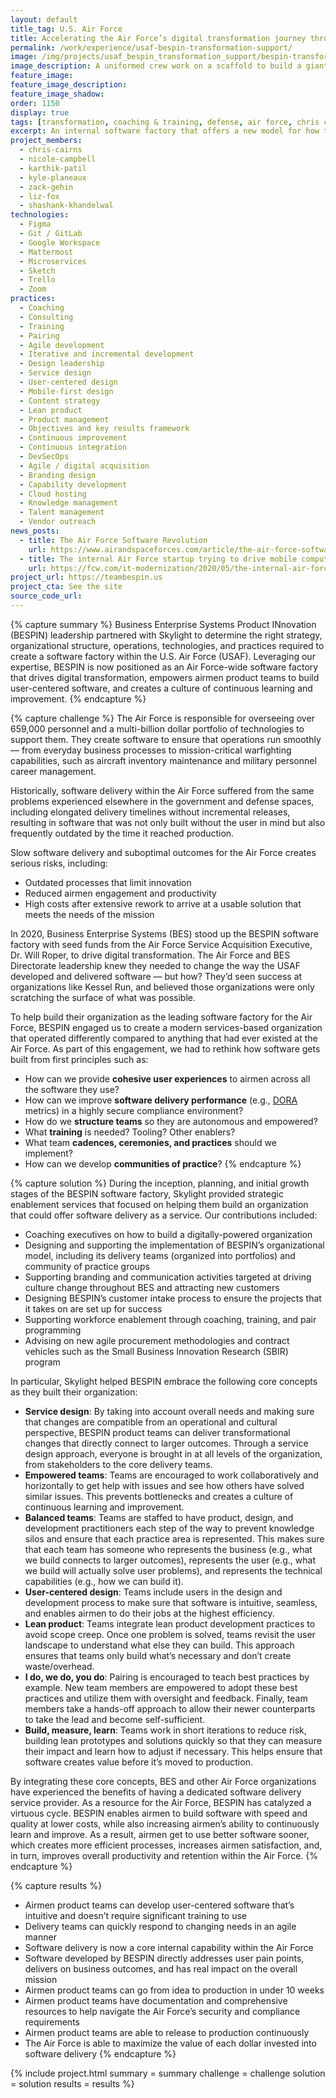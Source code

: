 ```yaml
---
layout: default
title_tag: U.S. Air Force
title: Accelerating the Air Force’s digital transformation journey through the BESPIN software factory
permalink: /work/experience/usaf-bespin-transformation-support/
image: /img/projects/usaf_bespin_transformation_support/bespin-transformation-support.png
image_description: A uniformed crew work on a scaffold to build a giant mobile application.
feature_image:
feature_image_description:
feature_image_shadow:
order: 1150
display: true
tags: [transformation, coaching & training, defense, air force, chris cairns, shashank khandelwal, nicole campbell, karthik patil, kyle planeaux, zack gehin, liz fox]
excerpt: An internal software factory that offers a new model for how the U.S. Air Force builds user-centered software and empowers airmen product teams.
project_members:
  - chris-cairns
  - nicole-campbell
  - karthik-patil
  - kyle-planeaux 
  - zack-gehin
  - liz-fox
  - shashank-khandelwal
technologies:
  - Figma
  - Git / GitLab
  - Google Workspace
  - Mattermost
  - Microservices
  - Sketch
  - Trello
  - Zoom
practices:
  - Coaching
  - Consulting
  - Training
  - Pairing
  - Agile development
  - Iterative and incremental development
  - Design leadership
  - Service design
  - User-centered design
  - Mobile-first design
  - Content strategy
  - Lean product
  - Product management
  - Objectives and key results framework
  - Continuous improvement
  - Continuous integration
  - DevSecOps
  - Agile / digital acquisition
  - Branding design
  - Capability development
  - Cloud hosting
  - Knowledge management
  - Talent management
  - Vendor outreach
news_posts:
  - title: The Air Force Software Revolution
    url: https://www.airandspaceforces.com/article/the-air-force-software-revolution/
  - title: The internal Air Force startup trying to drive mobile computing
    url: https://fcw.com/it-modernization/2020/05/the-internal-air-force-startup-trying-to-drive-mobile-computing/257958/
project_url: https://teambespin.us
project_cta: See the site
source_code_url:
---
```


{% capture summary %}
Business Enterprise Systems Product INnovation (BESPIN) leadership partnered with Skylight to determine the right strategy, organizational structure, operations, technologies, and practices required to create a software factory within the U.S. Air Force (USAF). Leveraging our expertise, BESPIN is now positioned as an Air Force-wide software factory that drives digital transformation, empowers airmen product teams to build user-centered software, and creates a culture of continuous learning and improvement.
{% endcapture %}

{% capture challenge %}
The Air Force is responsible for overseeing over 659,000 personnel and a multi-billion dollar portfolio of technologies to support them. They create software to ensure that operations run smoothly — from everyday business processes to mission-critical warfighting capabilities, such as aircraft inventory maintenance and military personnel career management.

Historically, software delivery within the Air Force suffered from the same problems experienced elsewhere in the government and defense spaces, including elongated delivery timelines without incremental releases, resulting in software that was not only built without the user in mind but also frequently outdated by the time it reached production.

Slow software delivery and suboptimal outcomes for the Air Force creates serious risks, including:

- Outdated processes that limit innovation
- Reduced airmen engagement and productivity 
- High costs after extensive rework to arrive at a usable solution that meets the needs of the mission

In 2020, Business Enterprise Systems (BES) stood up the BESPIN software factory with seed funds from the Air Force Service Acquisition Executive, Dr. Will Roper, to drive digital transformation. The Air Force and BES Directorate leadership knew they needed to change the way the USAF developed and delivered software — but how? They’d seen success at organizations like Kessel Run, and believed those organizations were only scratching the surface of what was possible.

To help build their organization as the leading software factory for the Air Force, BESPIN engaged us to create a modern services-based organization that operated differently compared to anything that had ever existed at the Air Force. As part of this engagement, we had to rethink how software gets built from first principles such as:

- How can we provide **cohesive user experiences** to airmen across all the software they use?
- How can we improve **software delivery performance** (e.g., [DORA](https://www.devops-research.com/research.html) metrics) in a highly secure compliance environment?
- How do we **structure teams** so they are autonomous and empowered? 
- What **training** is needed? Tooling? Other enablers?
- What team **cadences, ceremonies, and practices** should we implement?
- How can we develop **communities of practice**?
{% endcapture %}

{% capture solution %}
During the inception, planning, and initial growth stages of the BESPIN software factory, Skylight provided strategic enablement services that focused on helping them build an organization that could offer software delivery as a service. Our contributions included:

- Coaching executives on how to build a digitally-powered organization 
- Designing and supporting the implementation of BESPIN’s organizational model, including its delivery teams (organized into portfolios) and community of practice groups
- Supporting branding and communication activities targeted at driving culture change throughout BES and attracting new customers
- Designing BESPIN’s customer intake process to ensure the projects that it takes on are set up for success
- Supporting workforce enablement through coaching, training, and pair programming
- Advising on new agile procurement methodologies and contract vehicles such as the Small Business Innovation Research (SBIR) program

In particular, Skylight helped BESPIN embrace the following core concepts as they built their organization:

- **Service design**: By taking into account overall needs and making sure that changes are compatible from an operational and cultural perspective, BESPIN product teams can deliver transformational changes that directly connect to larger outcomes. Through a service design approach, everyone is brought in at all levels of the organization, from stakeholders to the core delivery teams. 
- **Empowered teams**: Teams are encouraged to work collaboratively and horizontally to get help with issues and see how others have solved similar issues. This prevents bottlenecks and creates a culture of continuous learning and improvement.
- **Balanced teams**: Teams are staffed to have product, design, and development practitioners each step of the way to prevent knowledge silos and ensure that each practice area is represented. This makes sure that each team has someone who represents the business (e.g., what we build connects to larger outcomes), represents the user (e.g., what we build will actually solve user problems), and represents the technical capabilities (e.g., how we can build it).
- **User-centered design**: Teams include users in the design and development process to make sure that software is intuitive, seamless, and enables airmen to do their jobs at the highest efficiency.
- **Lean product**: Teams integrate lean product development practices to avoid scope creep. Once one problem is solved, teams revisit the user landscape to understand what else they can build. This approach ensures that teams only build what’s necessary and don’t create waste/overhead. 
- **I do, we do, you do**: Pairing is encouraged to teach best practices by example. New team members are empowered to adopt these best practices and utilize them with oversight and feedback. Finally, team members take a hands-off approach to allow their newer counterparts to take the lead and become self-sufficient.
- **Build, measure, learn**: Teams work in short iterations to reduce risk, building lean prototypes and solutions quickly so that they can measure their impact and learn how to adjust if necessary. This helps ensure that software creates value before it’s moved to production.

By integrating these core concepts, BES and other Air Force organizations have experienced the benefits of having a dedicated software delivery service provider. As a resource for the Air Force, BESPIN has catalyzed a virtuous cycle. BESPIN enables airmen to build software with speed and quality at lower costs, while also increasing airmen’s ability to continuously learn and improve. As a result, airmen get to use better software sooner, which creates more efficient processes, increases airmen satisfaction, and, in turn, improves overall productivity and retention within the Air Force.
{% endcapture %}

{% capture results %}
- Airmen product teams can develop user-centered software that’s intuitive and doesn’t require significant training to use
- Delivery teams can quickly respond to changing needs in an agile manner
- Software delivery is now a core internal capability within the Air Force
- Software developed by BESPIN directly addresses user pain points, delivers on business outcomes, and has real impact on the overall mission
- Airmen product teams can go from idea to production in under 10 weeks
- Airmen product teams have documentation and comprehensive resources to help navigate the Air Force’s security and compliance requirements 
- Airmen product teams are able to release to production continuously 
- The Air Force is able to maximize the value of each dollar invested into software delivery
{% endcapture %}

{% include project.html
  summary = summary
  challenge = challenge
  solution = solution
  results = results
%}
